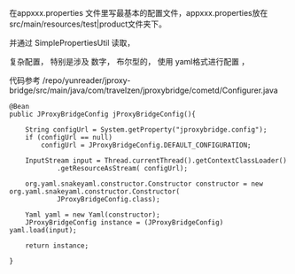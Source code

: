 
在appxxx.properties 文件里写最基本的配置文件，appxxx.properties放在 src/main/resources/test|product文件夹下。

并通过 SimplePropertiesUtil 读取，

复杂配置， 特别是涉及  数字， 布尔型的， 使用 yaml格式进行配置 ，

代码参考 
/repo/yunreader/jproxy-bridge/src/main/java/com/travelzen/jproxybridge/cometd/Configurer.java


    @Bean
    public JProxyBridgeConfig jProxyBridgeConfig(){
    	
    	String configUrl = System.getProperty("jproxybridge.config");
		if (configUrl == null)
			configUrl = JProxyBridgeConfig.DEFAULT_CONFIGURATION;
		
		InputStream input = Thread.currentThread().getContextClassLoader()
				.getResourceAsStream( configUrl);
	 
		org.yaml.snakeyaml.constructor.Constructor constructor = new org.yaml.snakeyaml.constructor.Constructor(
				JProxyBridgeConfig.class);

		Yaml yaml = new Yaml(constructor);
		JProxyBridgeConfig instance = (JProxyBridgeConfig) yaml.load(input);
		
		return instance;

    }
    